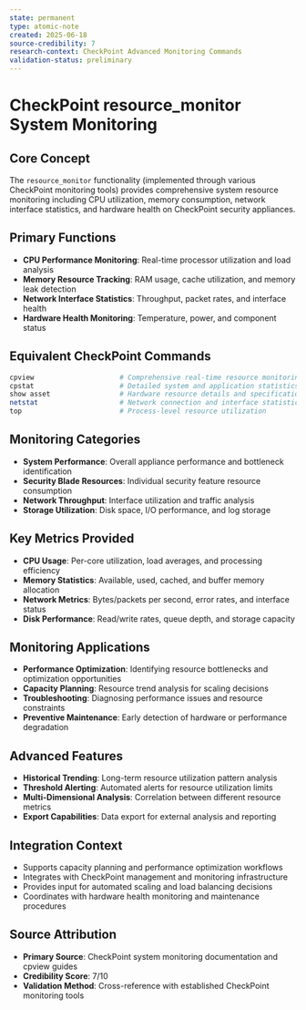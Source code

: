 ```yaml
---
state: permanent
type: atomic-note
created: 2025-06-18
source-credibility: 7
research-context: CheckPoint Advanced Monitoring Commands
validation-status: preliminary
---
```


# CheckPoint resource_monitor System Monitoring

## Core Concept

The `resource_monitor` functionality (implemented through various CheckPoint monitoring tools) provides comprehensive system resource monitoring including CPU utilization, memory consumption, network interface statistics, and hardware health on CheckPoint security appliances.

## Primary Functions

- **CPU Performance Monitoring**: Real-time processor utilization and load analysis
- **Memory Resource Tracking**: RAM usage, cache utilization, and memory leak detection
- **Network Interface Statistics**: Throughput, packet rates, and interface health
- **Hardware Health Monitoring**: Temperature, power, and component status

## Equivalent CheckPoint Commands

```bash
cpview                     # Comprehensive real-time resource monitoring
cpstat                     # Detailed system and application statistics
show asset                 # Hardware resource details and specifications
netstat                    # Network connection and interface statistics
top                        # Process-level resource utilization
```

## Monitoring Categories

- **System Performance**: Overall appliance performance and bottleneck identification
- **Security Blade Resources**: Individual security feature resource consumption
- **Network Throughput**: Interface utilization and traffic analysis
- **Storage Utilization**: Disk space, I/O performance, and log storage

## Key Metrics Provided

- **CPU Usage**: Per-core utilization, load averages, and processing efficiency
- **Memory Statistics**: Available, used, cached, and buffer memory allocation
- **Network Metrics**: Bytes/packets per second, error rates, and interface status
- **Disk Performance**: Read/write rates, queue depth, and storage capacity

## Monitoring Applications

- **Performance Optimization**: Identifying resource bottlenecks and optimization opportunities
- **Capacity Planning**: Resource trend analysis for scaling decisions
- **Troubleshooting**: Diagnosing performance issues and resource constraints
- **Preventive Maintenance**: Early detection of hardware or performance degradation

## Advanced Features

- **Historical Trending**: Long-term resource utilization pattern analysis
- **Threshold Alerting**: Automated alerts for resource utilization limits
- **Multi-Dimensional Analysis**: Correlation between different resource metrics
- **Export Capabilities**: Data export for external analysis and reporting

## Integration Context

- Supports capacity planning and performance optimization workflows
- Integrates with CheckPoint management and monitoring infrastructure
- Provides input for automated scaling and load balancing decisions
- Coordinates with hardware health monitoring and maintenance procedures

## Source Attribution

- **Primary Source**: CheckPoint system monitoring documentation and cpview guides
- **Credibility Score**: 7/10
- **Validation Method**: Cross-reference with established CheckPoint monitoring tools
